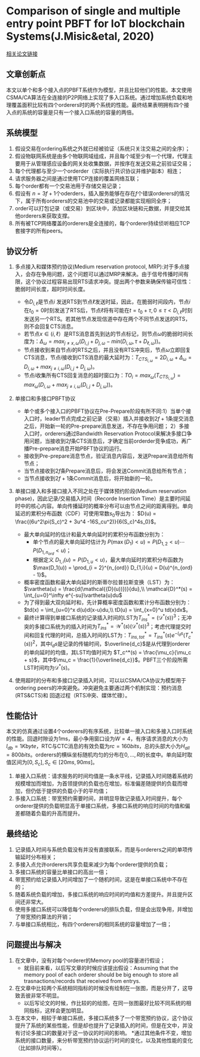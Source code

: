 # Comparison of single and multiple entry point PBFT for IoT blockchain Systems(J.Misic&etal, 2020)

[相关论文链接](../Papers/7.%20Comparison%20of%20Single%20and%20Multiple%20Entry%20Point%20PBFT%20for%20IoT%20Blockchain%20Systems(J.Misic&etal,%20Oct.2020).pdf)

## 文章创新点

本文以单个和多个接入点的PBFT系统作为模型，并且比较他们的性能。本文使用CSMA/CA算法在全连接的P2P网络上实现了多入口系统。通过增加系统负载和地理覆盖面积比较有四个orderers时的两个系统的性能。最终结果表明拥有四个接入点的系统的容量是只有一个接入口系统的容量的两倍。

## 系统模型

1. 假设交易在ordering系统之外就已经被验证（系统只关注交易之间的全序）；
2. 假设物联网系统是由多个物联网域组成，并且每个域至少有一个代理，代理主要用于从管理感应设备的网关处收集数据，并按序在发送交易之前验证交易；
3. 每个代理都与至少一个orderder（实际执行共识协议并维护副本）相连；
4. 请求服务器之间是通过使用TCP连接的覆盖网络互联；
5. 每个order都有一个交易池用于存储交易记录；
6. 假设有 $n = 3f + 1$个oderders，插入服务能够在存在$f$个错误orderers的情况下，属于所有orderers的交易池中的交易或记录都能实现相同全序；
7. order可以打包记录（或交易）到区块中，添加区块链和元数据，并提交给其他orderers来获取支撑。
8. 所有被TCP网络覆盖的orderers是全连接的，每个orderer持续侦听相应TCP套接字的所有peers。

## 协议分析

1. 多点接入和媒体预约协议(Medium reservation protocol, MRP):对于多点接入，会存在争用问题，这个问题可以通过MRP来解决。由于信号传播时间有限，这个协议过程容易出现RTS请求冲突。提出两个参数来确保传输可信性：脆弱时间长度，超时时间长度。
   * 令$D_{i,\ell}$是节点$i$ 发送RTS到节点$\ell$发送时延，因此，在脆弱时间段内，节点$i$ 在$t_0 = 0$时刻发送了RTS后，节点$\ell$将有可能在$t = t_0 +\tau, 0\leq \tau < D_{i,\ell}$时刻发送另一个RTS。若其他节点发现信道中存在两个不同节点发送的RTS，则不会回复CTS消息。
   * 若节点$x\in(i,\ell）$是RTS消息首先到达的节点标记，则节点$\omega$的脆弱时间长度为：$\Delta_\omega = max_{j\neq x, \omega}(D_{i,j} + D_{j,\omega} - min(D_{i,\omega}, \tau + D_{\ell,\omega}))$。
   * 节点接收到来自节点$i$的RTS之后，并且没有RTS冲突后，节点$\omega$立即回复CTS消息，节点$i$接收到CTS消息的最大延时为：$T_{CTS_{i,\omega}} = 2D_{i, \omega}+\Delta_\omega = D_{i,\omega} + max_{j\neq i,\omega}(D_{i,j} + D_{j, \omega})$。
   * 节点$i$收集所有CTS回复消息的超时窗口为：$TO_i = max_\omega(T_{CTS_{i,\omega}}) = max_{\omega}(D_{i,\omega} + max_{j\neq{i,\omega}}(D_{i,j} + D_{j,\omega}))$。
2. 单接口和多接口PBFT协议
   * 单个或多个接入口的PBFT协议在Pre-Prepare阶段有所不同:1）当单个接入口时，leader节点完成之前记录（交易）插入并接收到$2f+1$条提交消息之后，开始新一轮的Pre-prepare消息发送，不存在争用问题； 2）多接入口时，orderers通过Bandwidth Reservation Protocol来解决多接口争用问题，当接收到$2f$条CTS消息后，才确定当前orderder竞争成功，再广播Pre-prepare消息开始PBFT协议的运行。
   * 接收到Pre-prepare消息节点，验证消息内容后，发送Prepare消息给所有节点；
   * 当节点接收到$2f$条Prepare消息后，将会发送Commit消息给所有节点；
   * 当节点接收到$2f+1$条Commit消息后，将开始新的一轮。
3. 单接口接入和多接口接入不同之处在于媒体预约阶段(Medium reservation phase)，因此记录/交易插入时间（Recorde Insertion Time）是主要时间延时中的核心内容。单向传播延时的概率分布可以由节点之间的距离得到。单向延迟的累积分布函数（CDF）可使用常数$s_0$导出为： $D(u) = \frac{(6u^2\pi(S_c)^2 + 3u^4 -16S_cu^2)}{6(S_c)^4s_0}$。
   * 最大单向延时的估计和最大单向延时的累积分布函数分别为：
      * 单个节点的最大单向延时估计为 $P(\max(D_1) <u) = P(D_{1,2} < u)\cdots P(D_{1, n_{ord}} < u)$；
      * 根据定义 $D_{1,i}(u) = P(D_{1,u} < u)$，最大单向延时的累积分布函数为 $\max(D_1(u)) = \prod_{i = 2}^{n_{ord}} D_{1,i}(u) = D(u)^{n_{ord} - 1}$。
   * 概率密度函数和最大单向延时的斯蒂尔拉普拉斯变换（LST）为：
      $\vartheta(u) = \frac{d(\mathcal{{D}(u))})}{du},\\
      \mathcal{D}^*(s) = \int_{u=0}^\infty e^{-su}\vartheta(u)du$
   * 为了得到最大双向延时和，先计算概率密度函数和累计分布函数分别为：$td(x) = \int_{u=0}^x d(u)d(x-u)du,\\ tD(u) = \int_{x=0}^u td(x)dx$。
   * 最终计算得到单接口系统的记录插入时间的LST为$T_{ins}^* = (\mathcal{D}^*(s))^3$；无冲突的多接口系统为的插入时间为$T_{ins}^* = \mathcal{W}^*(s)(\mathcal{D}^*(s))^3$；考虑代理提交时间和回复代理的时间，总插入时间的LST为：$T_{ins, tot}^* = T_{ins}^*(s)e^{-l_ds}(T_c^*(s))^2$，其中$l_ds$是记录的传输时间，$\overline{d_c}$是从代理到orderer的单向延时的均值，其LST均值时间为 $T_c^*(s) = \frac{\mu_c}{\mu_c + s}$，其中$\mu_c = \frac{1}{\overline{d_c}}$。PBFT三个阶段所需LST时间均为$\mathcal{D}^*(s)$。

4. 使用超时的分布和多接口记录插入时间，可以以CSMA/CA协议为模型用于ordering peers的冲突避免。冲突避免主要通过两个机制实现：预约消息(RTS&CTS)和 回退过程（RTS冲突、媒体忙碌）。

## 性能估计

本文的仿真通过设置4个orderers的有序系统，比较单一接入口和多接入口时系统的性能。回退时隙设为1ms，最小争用窗口设为$W = 4$，有序请求消息的大小为$l_{db} = 1Kbyte$，RTC与CTC消息的有效负载为$rc = 160 bits$，总的头部大小为$H_{all} = 800 bits$。orderers的横纵坐标随机均匀的分布在$0, ..., R$的长度中。单向延时取值区间为$[0, S_c], S_c \in [20ms, 90ms]$。

1. 单接入口系统：请求服务的时间均值是一条水平线，记录插入时间随着系统的规模增加而增加，为首领提供的负载也在增加，标准偏差随提供的负载而增加，但仍低于提供的负载小于的平均值；
2. 多接入口系统：带宽预约需要时间，并明显导致记录插入时间提升，每个orderer提供的负载明显高于单接口系统，多接口系统的响应时间的均值和偏差都随着负载的升高而提升。

## 最终结论

1. 记录插入时间与系统负载没有并没有直接联系，而是与orderers之间的单项传输延时分布相关；
2. 多接入点允许orderers共享负载来减少为每个orderer提供的负载；
3. 多接口系统的容量比单接口的高出一倍；
4. 带宽预约给记录插入时间增加了一个随机时间，这是在单接口系统中不存在的；
5. 随着系统负载的增加，多接口系统的响应时间的均值和方差提升。并且提升区间还非常大。
6. 使用多接口系统可以降低每个orderers的排队负载，但是会出现争用，并增加了带宽预约算法的开销；
7. 与单接口系统相比，有四个orderers的相同系统的容量增加了一倍；


## 问题提出与解决

1. 在文章中，没有对每个orderer的Memory pool的容量进行假设；
   * 就目前来看，以后写文章的时候应该提出假设：Assuming that the memory pool of each orderer should be big enough to store all trasnactions/records that received from entrys.
2. 在文章中比较两个系统相同指标的时候没有绘制在一张图，而是分开了，这导致丢彼非常不明显。
   * 以后写论文的时候，作比较的的绘图，在同一张图最好比较不同系统的相同指标，这样会更加明显。
3. 在本文中，相较于单接口系统，多接口系统多了一个带宽预约协议，这个协议提升了系统的某些性能，但是却也提升了记录插入的时间，但是在文中，并没有讨论多接口的数量对于这一协议的时间的影响。
   *通过其他条件不变，增加系统的接口数量，来分析带宽预约协议运行时间的变化，以及其他性能的变化（比如排队时间等）。

